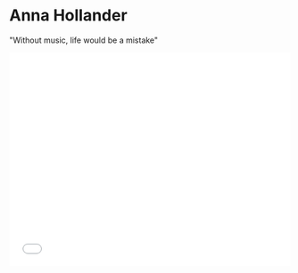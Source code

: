 <h1>Anna Hollander</h1>
<p> "Without music, life would be a mistake"</p>
<iframe src="//www.pixton.com/embed/yd8obfwx" frameborder="0" width="100%" height="384" allowfullscreen></iframe>
</body>
</html>
